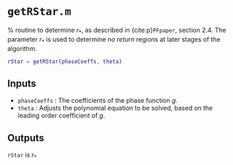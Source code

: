 # `getRStar.m`

% routine to determine $r_*$, as described in {cite:p}`PFpaper`, section 2.4. The parameter $r_*$ is used to determine *no return* regions at later stages of the algorithm.

```matlab
rStar = getRStar(phaseCoeffs, theta)
```

## Inputs
* `phaseCoeffs` : The coefficients of the phase function $g$.
* `theta` : Adjusts the polynomial equation to be solved, based on the leading order coefficient of $g$.

## Outputs

`rStar` is $r_*$